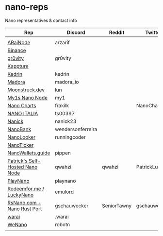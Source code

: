 # nano-reps
Nano representatives &amp; contact info

| Rep | Discord | Reddit | Twitter | Web | Email | Address |
| --- | ------- | ------ | ------- | ---- | ----- | ------- |
| <Rep> | <Address> | <Discord> | <Reddit> | <Twitter> | <Website> | <Email> |
| [ARaiNode](https://nano.community/nano_3kqdiqmqiojr1aqqj51aq8bzz5jtwnkmhb38qwf3ppngo8uhhzkdkn7up7rp) | arzarif | | | | | [nano_3kqdiqmqiojr1aqqj51aq8bzz5jtwnkmhb38qwf3ppngo8uhhzkdkn7up7rp](https://nano.community/nano_3kqdiqmqiojr1aqqj51aq8bzz5jtwnkmhb38qwf3ppngo8uhhzkdkn7up7rp) |
| [Binance](https://nano.community/nano_3jwrszth46rk1mu7rmb4rhm54us8yg1gw3ipodftqtikf5yqdyr7471nsg1k) | | | | | | [nano_3jwrszth46rk1mu7rmb4rhm54us8yg1gw3ipodftqtikf5yqdyr7471nsg1k](https://nano.community/nano_3jwrszth46rk1mu7rmb4rhm54us8yg1gw3ipodftqtikf5yqdyr7471nsg1k) |
| [gr0vity](https://nano.community/nano_3msc38fyn67pgio16dj586pdrceahtn75qgnx7fy19wscixrc8dbb3abhbw6) | gr0vity | | | | | [nano_3msc38fyn67pgio16dj586pdrceahtn75qgnx7fy19wscixrc8dbb3abhbw6](https://nano.community/nano_3msc38fyn67pgio16dj586pdrceahtn75qgnx7fy19wscixrc8dbb3abhbw6) |
| [Kappture](https://nano.community/nano_3ktybzzy14zxgb6osbhcc155pwk7osbmf5gbh5fo73bsfu9wuiz54t1uozi1) | | | | | | [nano_3ktybzzy14zxgb6osbhcc155pwk7osbmf5gbh5fo73bsfu9wuiz54t1uozi1](https://nano.community/nano_3ktybzzy14zxgb6osbhcc155pwk7osbmf5gbh5fo73bsfu9wuiz54t1uozi1) |
| [Kedrin](https://nano.community/nano_15nt4cis8ac184q9mj7bedww9ay9zh5jk5k7sj9ypmz44twjcpz3cn6oijir) | kedrin | | | | | [nano_15nt4cis8ac184q9mj7bedww9ay9zh5jk5k7sj9ypmz44twjcpz3cn6oijir](https://nano.community/nano_15nt4cis8ac184q9mj7bedww9ay9zh5jk5k7sj9ypmz44twjcpz3cn6oijir) |
| [Madora](https://nano.community/nano_3g6ue89jij6bxaz3hodne1c7gzgw77xawpdz4p38siu145u3u17c46or4jeu) | madora_io | | | | | [nano_3g6ue89jij6bxaz3hodne1c7gzgw77xawpdz4p38siu145u3u17c46or4jeu](https://nano.community/nano_3g6ue89jij6bxaz3hodne1c7gzgw77xawpdz4p38siu145u3u17c46or4jeu) |
| [Moonstruck.dev](https://nano.community/nano_1ota8bpwwawmc8ksdz4ezzrb3afbdeipk1n7rbeguhm4muy1r649uzw5moon) | lun | | | | | [nano_1ota8bpwwawmc8ksdz4ezzrb3afbdeipk1n7rbeguhm4muy1r649uzw5moon](https://nano.community/nano_1ota8bpwwawmc8ksdz4ezzrb3afbdeipk1n7rbeguhm4muy1r649uzw5moon) |
| [My1s Nano Node](https://nano.community/nano_1my1snode8rwccjxkckjirj65zdxo6g5nhh16fh6sn7hwewxooyyesdsmii3) | my1 | | | | | [nano_1my1snode8rwccjxkckjirj65zdxo6g5nhh16fh6sn7hwewxooyyesdsmii3](https://nano.community/nano_1my1snode8rwccjxkckjirj65zdxo6g5nhh16fh6sn7hwewxooyyesdsmii3) |
| [Nano Charts](https://nano.community/nano_3chartsi6ja8ay1qq9xg3xegqnbg1qx76nouw6jedyb8wx3r4wu94rxap7hg) | frakilk | | NanoCharts | | | [nano_3chartsi6ja8ay1qq9xg3xegqnbg1qx76nouw6jedyb8wx3r4wu94rxap7hg](https://nano.community/nano_3chartsi6ja8ay1qq9xg3xegqnbg1qx76nouw6jedyb8wx3r4wu94rxap7hg) |
| [NANO ITALIA](https://nano.community/nano_1wcxcjbwnnsdpee3d9i365e8bcj1uuyoqg9he5zjpt3r57dnjqe3gdc184ck) | ts00397 | | | | | [nano_1wcxcjbwnnsdpee3d9i365e8bcj1uuyoqg9he5zjpt3r57dnjqe3gdc184ck](https://nano.community/nano_1wcxcjbwnnsdpee3d9i365e8bcj1uuyoqg9he5zjpt3r57dnjqe3gdc184ck) |
| [Nanick](https://nano.community/nano_3ekb6tp8ixtkibimyygepgkwckzhds9basxd5zfue4efjnxaan77gsnanick) | nanick23  | | | | | [nano_3ekb6tp8ixtkibimyygepgkwckzhds9basxd5zfue4efjnxaan77gsnanick](https://nano.community/nano_3ekb6tp8ixtkibimyygepgkwckzhds9basxd5zfue4efjnxaan77gsnanick) |
| [NanoBank](https://nano.community/nano_1ec5optppmndqsb3rxu1qa4hpo39957s7mfqycpbd547jga4768o6xz8gfie) | wendersonferreira | | | | | [nano_1ec5optppmndqsb3rxu1qa4hpo39957s7mfqycpbd547jga4768o6xz8gfie](https://nano.community/nano_1ec5optppmndqsb3rxu1qa4hpo39957s7mfqycpbd547jga4768o6xz8gfie) |
| [NanoLooker](https://nano.community/nano_1ookerz3adg5rxc4zwwoshim5yyyihf6dpogjihwwq6ksjpq7ea4fuam5mmc) | runningcoder | | | | | [nano_1ookerz3adg5rxc4zwwoshim5yyyihf6dpogjihwwq6ksjpq7ea4fuam5mmc](https://nano.community/nano_1ookerz3adg5rxc4zwwoshim5yyyihf6dpogjihwwq6ksjpq7ea4fuam5mmc) |
| [NanoTicker](https://nano.community/nano_1iuz18n4g4wfp9gf7p1s8qkygxw7wx9qfjq6a9aq68uyrdnningdcjontgar) | | | | | | [nano_1iuz18n4g4wfp9gf7p1s8qkygxw7wx9qfjq6a9aq68uyrdnningdcjontgar](https://nano.community/nano_1iuz18n4g4wfp9gf7p1s8qkygxw7wx9qfjq6a9aq68uyrdnningdcjontgar) |
| [NanoWallets.guide](https://nano.community/nano_1zuksmn4e8tjw1ch8m8fbrwy5459bx8645o9euj699rs13qy6ysjhrewioey) | pippen | | | | | [nano_1zuksmn4e8tjw1ch8m8fbrwy5459bx8645o9euj699rs13qy6ysjhrewioey](https://nano.community/nano_1zuksmn4e8tjw1ch8m8fbrwy5459bx8645o9euj699rs13qy6ysjhrewioey) |
| [Patrick's Self-Hosted Nano Node](https://nano.community/nano_3patrick68y5btibaujyu7zokw7ctu4onikarddphra6qt688xzrszcg4yuo) | qwahzi | qwahzi | PatrickLuberus | | | [nano_3patrick68y5btibaujyu7zokw7ctu4onikarddphra6qt688xzrszcg4yuo](https://nano.community/nano_3patrick68y5btibaujyu7zokw7ctu4onikarddphra6qt688xzrszcg4yuo) |
| [PlayNano](https://nano.community/nano_3pnanopr3d5g7o45zh3nmdkqpaqxhhp3mw14nzr41smjz8xsrfyhtf9xac77) | playnano | | | | | [nano_3pnanopr3d5g7o45zh3nmdkqpaqxhhp3mw14nzr41smjz8xsrfyhtf9xac77](https://nano.community/nano_3pnanopr3d5g7o45zh3nmdkqpaqxhhp3mw14nzr41smjz8xsrfyhtf9xac77) |
| [Redeemfor.me / LuckyNano](https://nano.community/nano_1oenixj4qtpfcembga9kqwggkb87wooicfy5df8nhdywrjrrqxk7or4gz15b) | emulord | | | | | [nano_1oenixj4qtpfcembga9kqwggkb87wooicfy5df8nhdywrjrrqxk7or4gz15b](https://nano.community/nano_1oenixj4qtpfcembga9kqwggkb87wooicfy5df8nhdywrjrrqxk7or4gz15b) |
| [RsNano.com - Nano Rust Port](https://nano.community/nano_1tk8h3yzkibbsti8upkfa69wqafz6mzfzgu8bu5edaay9k7hidqdunpr4tb6) | gschauwecker | SeniorTawny | gschauwecker | rsnano.com | | [nano_1tk8h3yzkibbsti8upkfa69wqafz6mzfzgu8bu5edaay9k7hidqdunpr4tb6](https://nano.community/nano_1tk8h3yzkibbsti8upkfa69wqafz6mzfzgu8bu5edaay9k7hidqdunpr4tb6) |
| [warai](https://nano.community/nano_33ad5app7jeo6jfe9ure6zsj8yg7knt6c1zrr5yg79ktfzk5ouhmpn6p5d7p) | .warai | | | | | [nano_33ad5app7jeo6jfe9ure6zsj8yg7knt6c1zrr5yg79ktfzk5ouhmpn6p5d7p](https://nano.community/nano_33ad5app7jeo6jfe9ure6zsj8yg7knt6c1zrr5yg79ktfzk5ouhmpn6p5d7p) |
| [WeNano](https://nano.community/nano_1wenanoqm7xbypou7x3nue1isaeddamjdnc3z99tekjbfezdbq8fmb659o7t) | robotn | | | | | [nano_1wenanoqm7xbypou7x3nue1isaeddamjdnc3z99tekjbfezdbq8fmb659o7t](https://nano.community/nano_1wenanoqm7xbypou7x3nue1isaeddamjdnc3z99tekjbfezdbq8fmb659o7t) |
| <Rep> | <Discord> | <Reddit> | <Twitter> | <Website> | <Email> | <Address> |
